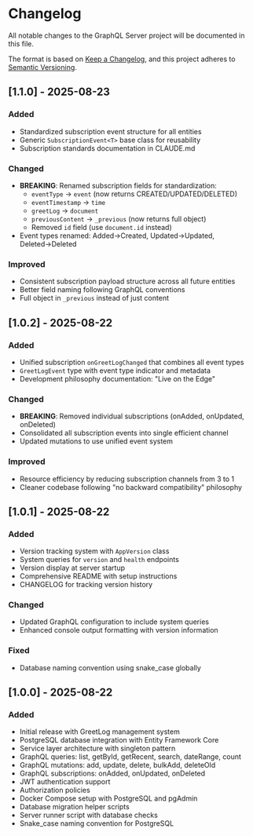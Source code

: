# Changelog

All notable changes to the GraphQL Server project will be documented in this file.

The format is based on [Keep a Changelog](https://keepachangelog.com/en/1.0.0/),
and this project adheres to [Semantic Versioning](https://semver.org/spec/v2.0.0.html).

## [1.1.0] - 2025-08-23

### Added
- Standardized subscription event structure for all entities
- Generic `SubscriptionEvent<T>` base class for reusability
- Subscription standards documentation in CLAUDE.md

### Changed
- **BREAKING**: Renamed subscription fields for standardization:
  - `eventType` → `event` (now returns CREATED/UPDATED/DELETED)
  - `eventTimestamp` → `time`
  - `greetLog` → `document`
  - `previousContent` → `_previous` (now returns full object)
  - Removed `id` field (use `document.id` instead)
- Event types renamed: Added→Created, Updated→Updated, Deleted→Deleted

### Improved
- Consistent subscription payload structure across all future entities
- Better field naming following GraphQL conventions
- Full object in `_previous` instead of just content

## [1.0.2] - 2025-08-22

### Added
- Unified subscription `onGreetLogChanged` that combines all event types
- `GreetLogEvent` type with event type indicator and metadata
- Development philosophy documentation: "Live on the Edge"

### Changed
- **BREAKING**: Removed individual subscriptions (onAdded, onUpdated, onDeleted)
- Consolidated all subscription events into single efficient channel
- Updated mutations to use unified event system

### Improved
- Resource efficiency by reducing subscription channels from 3 to 1
- Cleaner codebase following "no backward compatibility" philosophy

## [1.0.1] - 2025-08-22

### Added
- Version tracking system with `AppVersion` class
- System queries for `version` and `health` endpoints
- Version display at server startup
- Comprehensive README with setup instructions
- CHANGELOG for tracking version history

### Changed
- Updated GraphQL configuration to include system queries
- Enhanced console output formatting with version information

### Fixed
- Database naming convention using snake_case globally

## [1.0.0] - 2025-08-22

### Added
- Initial release with GreetLog management system
- PostgreSQL database integration with Entity Framework Core
- Service layer architecture with singleton pattern
- GraphQL queries: list, getById, getRecent, search, dateRange, count
- GraphQL mutations: add, update, delete, bulkAdd, deleteOld
- GraphQL subscriptions: onAdded, onUpdated, onDeleted
- JWT authentication support
- Authorization policies
- Docker Compose setup with PostgreSQL and pgAdmin
- Database migration helper scripts
- Server runner script with database checks
- Snake_case naming convention for PostgreSQL
